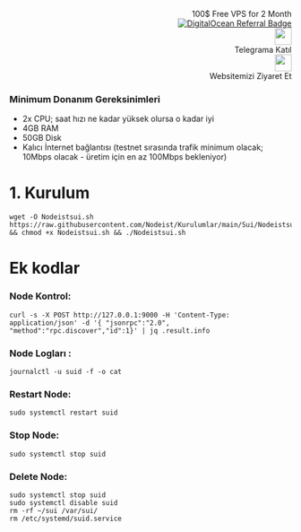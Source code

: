 <p style="font-size:14px" align="right">
 100$ Free VPS for 2 Month <br>
 <a target="_blank" href="https://www.digitalocean.com/?refcode=410c988c8b3e&utm_campaign=Referral_Invite&utm_medium=Referral_Program&utm_source=badge"><img src="https://web-platforms.sfo2.cdn.digitaloceanspaces.com/WWW/Badge%201.svg" alt="DigitalOcean Referral Badge" /></a></br>
 <a href="https://t.me/nodeistt" target="_blank"><img src="https://github.com/Nodeist/Testnet_Kurulumlar/blob/fee87fe32609c1704206721b9fb16e4c5de75a96/telegramlogo.png" width="30"/></a><br>Telegrama Katıl<br>
<a href="https://nodeist.site/" target="_blank"><img src="https://raw.githubusercontent.com/Nodeist/Testnet_Kurulumlar/main/logo.png" width="30"/></a><br> Websitemizi Ziyaret Et 
</p>

### Minimum Donanım Gereksinimleri
 - 2x CPU; saat hızı ne kadar yüksek olursa o kadar iyi
 - 4GB RAM
 - 50GB Disk
 - Kalıcı İnternet bağlantısı (testnet sırasında trafik minimum olacak; 10Mbps olacak - üretim için en az 100Mbps bekleniyor)



# 1. Kurulum
```
wget -O Nodeistsui.sh https://raw.githubusercontent.com/Nodeist/Kurulumlar/main/Sui/Nodeistsui.sh && chmod +x Nodeistsui.sh && ./Nodeistsui.sh
```


# Ek kodlar
### Node Kontrol:
```
curl -s -X POST http://127.0.0.1:9000 -H 'Content-Type: application/json' -d '{ "jsonrpc":"2.0", "method":"rpc.discover","id":1}' | jq .result.info
```

### Node Logları :
```
journalctl -u suid -f -o cat
```

### Restart Node:
```
sudo systemctl restart suid
```

### Stop Node:
```
sudo systemctl stop suid
```

### Delete Node:
```
sudo systemctl stop suid
sudo systemctl disable suid
rm -rf ~/sui /var/sui/
rm /etc/systemd/suid.service
```
